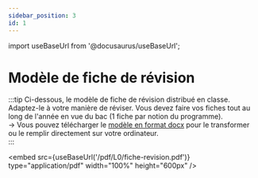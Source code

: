 ```yaml
---
sidebar_position: 3
id: 1
---
```

import useBaseUrl from '@docusaurus/useBaseUrl';

# Modèle de fiche de révision

:::tip 
Ci-dessous, le modèle de fiche de révision distribué en classe. Adaptez-le à votre manière de réviser. Vous devez faire vos fiches tout au long de l'année en vue du bac (1 fiche par notion du programme).  
→ Vous pouvez télécharger le [modèle en format docx](/phil25/static/pdf/L0/fiche-revision.docx) pour le transformer ou le remplir directement sur votre ordinateur.  
:::

<embed
  src={useBaseUrl('/pdf/L0/fiche-revision.pdf')}
  type="application/pdf"
  width="100%"
  height="600px"
/>
